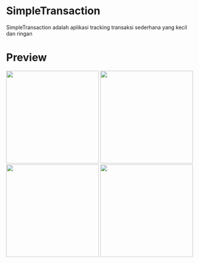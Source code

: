 # SimpleTransaction
SimpleTransaction adalah aplikasi tracking transaksi sederhana yang kecil dan ringan

# Preview
<p>
  <img src="https://raw.githubusercontent.com/iamnubs/SimpleTransaction/master/screenshot/dialog.jpeg" width="250">
  <img src="https://raw.githubusercontent.com/iamnubs/SimpleTransaction/master/screenshot/home.jpeg" width="250">
  <img src="https://raw.githubusercontent.com/iamnubs/SimpleTransaction/master/screenshot/income.jpeg" width="250">
  <img src="https://raw.githubusercontent.com/iamnubs/SimpleTransaction/master/screenshot/insert.jpeg" width="250">
</p>
